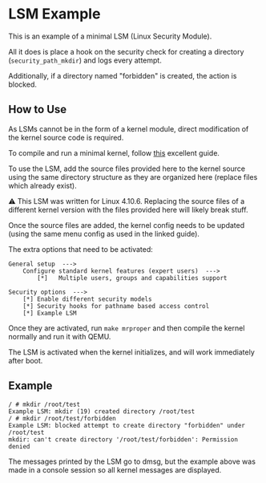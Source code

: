 # LSM Example

This is an example of a minimal LSM (Linux Security Module).

All it does is place a hook on the security check for creating a directory (`security_path_mkdir`) and logs every attempt.

Additionally, if a directory named "forbidden" is created, the action is blocked.

## How to Use

As LSMs cannot be in the form of a kernel module, direct modification of the kernel source code is required.

To compile and run a minimal kernel, follow [this](https://www.zachpfeffer.com/single-post/build-the-linux-kernel-and-busybox-and-run-on-qemu) excellent guide.

To use the LSM, add the source files provided here to the kernel source using the same directory structure as they are organized here (replace files which already exist).

:warning: This LSM was written for Linux 4.10.6. Replacing the source files of a different kernel version with the files provided here will likely break stuff.

Once the source files are added, the kernel config needs to be updated (using the same menu config as used in the linked guide).

The extra options that need to be activated:

```
General setup  --->
	Configure standard kernel features (expert users)  --->
		[*]   Multiple users, groups and capabilities support

Security options  --->
	[*] Enable different security models
	[*] Security hooks for pathname based access control
	[*] Example LSM
```

Once they are activated, run `make mrproper` and then compile the kernel normally and run it with QEMU.

The LSM is activated when the kernel initializes, and will work immediately after boot.

## Example

```
/ # mkdir /root/test
Example LSM: mkdir (19) created directory /root/test
/ # mkdir /root/test/forbidden
Example LSM: blocked attempt to create directory "forbidden" under /root/test
mkdir: can't create directory '/root/test/forbidden': Permission denied
```

The messages printed by the LSM go to dmsg, but the example above was made in a console session so all kernel messages are displayed.